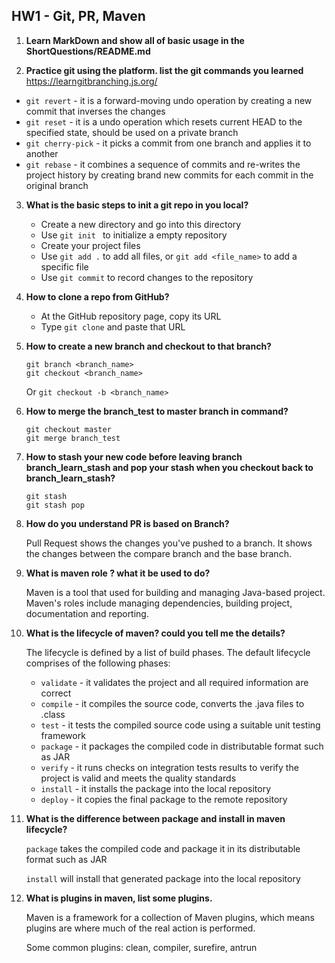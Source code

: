 ## HW1 - Git, PR, Maven

1. **Learn MarkDown and show all of basic usage in the ShortQuestions/README.md**

2.  **Practice git using the platform. list the git commands you learned** https://learngitbranching.js.org/

   - ```git revert``` - it is a forward-moving undo operation by creating a new commit that inverses the changes
   - ```git reset``` - it is a undo operation which resets current HEAD to the specified state, should be used on a private branch
   - ```git cherry-pick``` - it picks a commit from one branch and applies it to another
   - ```git rebase``` - it combines a sequence of commits and re-writes the project history by creating brand new commits for each commit in the original branch

3. **What is the basic steps to init a git repo in you local?**
   - Create a new directory and go into this directory
   - Use ```git init ``` to initialize a empty repository
   - Create your project files
   - Use ```git add .``` to add all files, or ```git add <file_name>``` to add a specific file
   - Use ```git commit``` to record changes to the repository

4. **How to clone a repo from GitHub?**
   - At the GitHub repository page, copy its URL
   - Type ```git clone``` and paste that URL   

5. **How to create a new branch and checkout to that branch?**

   ```
   git branch <branch_name> 
   git checkout <branch_name>
   ```

   Or ```git checkout -b <branch_name>```

6. **How to merge the branch_test to master branch in command?**

   ```
   git checkout master
   git merge branch_test
   ```

7. **How to stash your new code before leaving branch branch_learn_stash and pop your stash when you checkout back to branch_learn_stash?**

   ```
   git stash
   git stash pop
   ```

8. **How do you understand PR is based on Branch?**

   Pull Request shows the changes you've pushed to a branch. It shows the changes between the compare branch and the base branch. 

9. **What is maven role ? what it be used to do?**

   Maven is a tool that used for building and managing Java-based project. Maven's roles include managing dependencies, building project, documentation and reporting.

10. **What is the lifecycle of maven? could you tell me the details?**

    The lifecycle is defined by a list of build phases. The default lifecycle comprises of the following phases:

    - ```validate``` - it validates the project and all required information are correct
    - ```compile``` - it compiles the source code, converts the .java files to .class
    - ```test``` - it tests the compiled source code using a suitable unit testing framework
    - ```package``` - it packages the compiled code in distributable format such as JAR
    - ```verify``` - it runs checks on integration tests results to verify the project is valid and meets the quality standards
    - ```install``` - it installs the package into the local repository
    - ```deploy``` - it copies the final package to the remote repository

11. **What is the difference between package and install in maven lifecycle?**

    ```package``` takes the compiled code and package it in its distributable format such as JAR

    ```install``` will install that generated package into the local repository

12. **What is plugins in maven, list some plugins.**

    Maven is a framework for a collection of Maven plugins, which means plugins are where much of the real action is performed. 

    Some common plugins: clean, compiler, surefire, antrun
